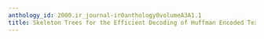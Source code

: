```yaml
---
anthology_id: 2000.ir_journal-ir0anthology0volumeA3A1.1
title: Skeleton Trees for the Efficient Decoding of Huffman Encoded Texts
---
```

